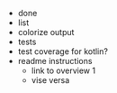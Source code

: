 - done
- list
- colorize output
- tests
- test coverage for kotlin?
- readme instructions
    - link to overview 1
    - vise versa
